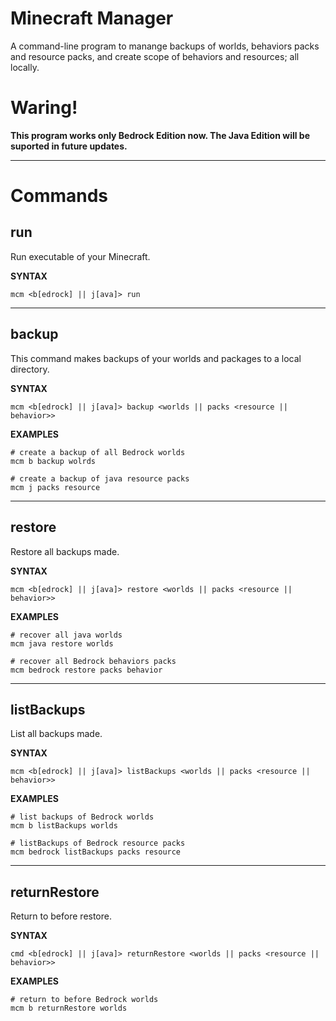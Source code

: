 # Minecraft Manager

A command-line program to manange backups of worlds, behaviors packs and resource packs, and create scope of behaviors and resources; all locally.

# Waring!
**This program works only Bedrock Edition now. The Java Edition will be suported in future updates.**

----------------------------

# Commands

## run

Run executable of your Minecraft.

**SYNTAX**

```
mcm <b[edrock] || j[ava]> run
```

---

## backup

This command makes backups of your worlds and packages to a local directory.

**SYNTAX**

```
mcm <b[edrock] || j[ava]> backup <worlds || packs <resource || behavior>>
```

**EXAMPLES**
```
# create a backup of all Bedrock worlds
mcm b backup wolrds
```
```
# create a backup of java resource packs
mcm j packs resource
```

---

## restore

Restore all backups made.

**SYNTAX**

```
mcm <b[edrock] || j[ava]> restore <worlds || packs <resource || behavior>>
```

**EXAMPLES**

```
# recover all java worlds
mcm java restore worlds
```
```
# recover all Bedrock behaviors packs
mcm bedrock restore packs behavior
```

---

## listBackups

List all backups made.

**SYNTAX**

```
mcm <b[edrock] || j[ava]> listBackups <worlds || packs <resource || behavior>>
```

**EXAMPLES**

```
# list backups of Bedrock worlds
mcm b listBackups worlds
```
```
# listBackups of Bedrock resource packs
mcm bedrock listBackups packs resource
```

---

## returnRestore

Return to before restore.

**SYNTAX**

```
cmd <b[edrock] || j[ava]> returnRestore <worlds || packs <resource || behavior>>
```

**EXAMPLES**

```
# return to before Bedrock worlds
mcm b returnRestore worlds
```

<!-- ## create -->
